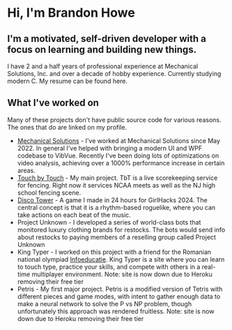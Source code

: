 # Hi, I'm Brandon Howe

## I'm a motivated, self-driven developer with a focus on learning and building new things.

I have 2 and a half years of professional experience at Mechanical Solutions, Inc. and over a decade of hobby experience. Currently studying modern C. My resume can be found here.

## What I've worked on

Many of these projects don't have public source code for various reasons. The ones that do are linked on my profile.

* [Mechanical Solutions](https://mechsol.com) - I've worked at Mechanical Solutions since May 2022. In general I've helped with bringing a modern UI and WPF codebase to VibVue. Recently I've been doing lots of optimizations on video analysis, achieving over a 1000% performance increase in certain areas.
* [Touch by Touch](https://tbtfencing.com) - My main project. TbT is a live scorekeeping service for fencing. Right now it services NCAA meets as well as the NJ high school fencing scene.
* [Disco Tower](https://brandonhowe.github.io/DiscoTower/) - A game I made in 24 hours for GirlHacks 2024. The central concept is that it is a rhythm-based roguelike, where you can take actions on each beat of the music.
* Project Unknown - I developed a series of world-class bots that monitored luxury clothing brands for restocks. The bots would send info about restocks to paying members of a reselling group called Project Unknown
* King Typer - I worked on this project with a friend for the Romanian national olympiad [Infoeducatie](https://infoeducatie.ro). King Typer is a site where you can learn to touch type, practice your skills, and compete with others in a real-time multiplayer environment. Note: site is now down due to Heroku removing their free tier
* Petris - My first major project. Petris is a modified version of Tetris with different pieces and game modes, with intent to gather enough data to make a neural network to solve the P vs NP problem, though unfortunately this approach was rendered fruitless. Note: site is now down due to Heroku removing their free tier
